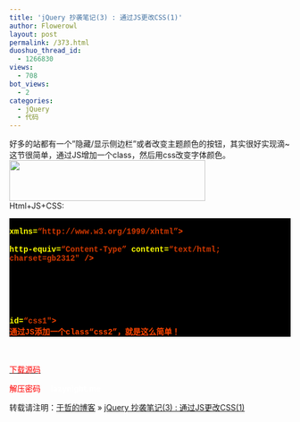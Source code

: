 ```yaml
---
title: 'jQuery 抄袭笔记(3) : 通过JS更改CSS(1)'
author: Flowerowl
layout: post
permalink: /373.html
duoshuo_thread_id:
  - 1266830
views:
  - 708
bot_views:
  - 2
categories:
  - jQuery
  - 代码
---
```

  
好多的站都有一个&#8221;隐藏/显示侧边栏&#8221;或者改变主题颜色的按钮，其实很好实现滴~  
这节很简单，通过JS增加一个class，然后用css改变字体颜色。  
<img class="aligncenter size-full wp-image-378" title="Lazynight | 夜阑" src="http://lazynight.me/wp-content/uploads/2011/10/20111007071240.jpg" alt="" width="351" height="73" />  
Html+JS+CSS:

<div class="source" style="font-family: '[object HTMLOptionElement]', Consolas, 'Lucida Console', 'Courier New'; color: #c0c0c0; background-color: #000000;">
  <span style="color: #ffffff;"><!DOCTYPE html PUBLIC &#8220;-//W3C//DTD XHTML 1.0 Transitional//EN&#8221; &#8220;http://www.w3.org/TR/xhtml1/DTD/xhtml1-transitional.dtd&#8221;></span><br /> <span style="color: #ff4400; font-weight: bold;"><html</span> <span style="color: #ffff00;">xmlns=</span><span style="color: #d13800;">&#8220;http://www.w3.org/1999/xhtml&#8221;</span><span style="color: #ff4400; font-weight: bold;">></span><br /> <span style="color: #ff4400; font-weight: bold;"><head></span><br /> <span style="color: #ff4400; font-weight: bold;"><meta</span> <span style="color: #ffff00;">http-equiv=</span><span style="color: #d13800;">&#8220;Content-Type&#8221;</span> <span style="color: #ffff00;">content=</span><span style="color: #d13800;">&#8220;text/html; charset=gb2312&#8243;</span> <span style="color: #ff4400; font-weight: bold;">/></span><br /> <span style="color: #ff4400; font-weight: bold;"><title></span>Hello Lazynight!<span style="color: #ff4400; font-weight: bold;"></title></span><br /> <span style="color: #ff4400; font-weight: bold;"><script </span><span style="color: #ffff00;">type=</span><span style="color: #d13800;">&#8220;text/javascript&#8221;</span> <span style="color: #ffff00;">src=</span><span style="color: #d13800;">&#8220;jquery-1.1.3.pack.js&#8221;</span><span style="color: #ff4400; font-weight: bold;">></script></span><br /> <span style="color: #ff4400; font-weight: bold;"><script </span><span style="color: #ffff00;">type=</span><span style="color: #d13800;">&#8220;text/javascript&#8221;</span><span style="color: #ff4400; font-weight: bold;">></span><br /> <span style="color: #c0c0c0;">$</span>(<span style="color: #c0c0c0;">document</span><span style="color: #c0c0c0;">).</span><span style="color: #c0c0c0;">ready</span>(<span style="color: #ff4400; font-weight: bold;">function</span><span style="color: #c0c0c0;">(){</span><br /> <span style="color: #c0c0c0;">$</span>(<span style="color: #d13800;">&#8220;#css1&#8243;</span><span style="color: #c0c0c0;">).</span><span style="color: #c0c0c0;">addClass</span>(<span style="color: #d13800;">&#8220;css2&#8243;</span>);<br /> <span style="color: #c0c0c0;">});</span><br /> <span style="color: #ff4400; font-weight: bold;"></script></span><br /> <span style="color: #ff4400; font-weight: bold;"><style></span><br /> <span style="color: #c0c0c0;">.css2</span><span style="color: #c0c0c0;">{</span><span style="color: #ff4400; font-weight: bold;">color</span><span style="color: #c0c0c0;">:</span><span style="color: #c0c0c0;">red</span><span style="color: #c0c0c0;">;}</span><br /> <span style="color: #ff4400; font-weight: bold;"></style></span><br /> <span style="color: #ff4400; font-weight: bold;"></head></span><br /> <span style="color: #ff4400; font-weight: bold;"><body></span><br /> <span style="color: #ff4400; font-weight: bold;"><div</span> <span style="color: #ffff00;">id=</span><span style="color: #d13800;">&#8220;css1&#8243;</span><span style="color: #ff4400; font-weight: bold;">></span><br /> 通过JS添加一个class“css2”，就是这么简单！<br /> <span style="color: #ff4400; font-weight: bold;"></div></span><br /> <span style="color: #ff4400; font-weight: bold;"></body></span><br /> <span style="color: #ff4400; font-weight: bold;"></html></span>
</div>

<span style="color: #ff0000;"><a href="http://down.qiannao.com/space/file/flowerowl/-4e0a-4f20-5206-4eab/Lazy3_-901a-8fc7JS-6539-53d8CSS(1).rar/.page" target="_blank"><span style="color: #ff0000;"> 下载源码</span></a></span>

<span style="color: #ff0000;">解压密码</span>   <span style="color: #ffffff;"><strong>  lazynight.me</strong></span>

转载请注明：[于哲的博客][1] &raquo; [jQuery 抄袭笔记(3) : 通过JS更改CSS(1)][2]

 [1]: http://localhost/wordpress
 [2]: http://localhost/wordpress/373.html